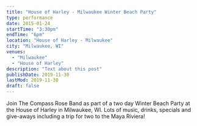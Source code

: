 ```yaml
---
title: "House of Harley - Milwaukee Winter Beach Party"
type: performance
date: 2015-01-24
startTime: "3:30pm"
endTime: "6pm"
location: "House of Harley - Milwaukee"
city: "Milwaukee, WI"
venues:
  - "Milwaukee"
  - "House of Harley"
description: "Text about this post"
publishDate: 2019-11-30
lastMod: 2019-11-30
draft: false
---
```


Join The Compass Rose Band as part of a two day Winter Beach Party at the House of Harley in Milwaukee, WI. Lots of music, drinks, specials and give-aways including a trip for two to the Maya Riviera!
